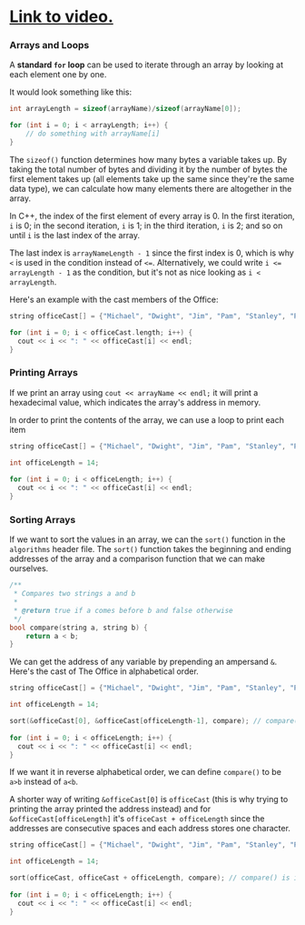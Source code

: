 # [Link to video.](https://www.youtube.com/watch?v=P6Q4M9Tc2ng&list=PLVD25niNi0BliJx0Rnr1DB6HdsL5oy5kJ)

### Arrays and Loops

A **standard `for` loop** can be used to iterate through an array by looking at each element one by one.

It would look something like this:

```cpp
int arrayLength = sizeof(arrayName)/sizeof(arrayName[0]);

for (int i = 0; i < arrayLength; i++) {
    // do something with arrayName[i]
}
```

The `sizeof()` function determines how many bytes a variable takes up. By taking the total number of bytes and dividing it by the number of bytes the first element takes up (all elements take up the same since they're the same data type), we can calculate how many elements there are altogether in the array.

In C++, the index of the first element of every array is 0. In the first iteration, `i` is 0; in the second iteration, `i` is 1; in the third iteration, `i` is 2; and so on until `i` is the last index of the array.

The last index is `arrayNameLength - 1` since the first index is 0, which is why `<` is used in the condition instead of `<=`.  Alternatively, we could write `i <= arrayLength - 1` as the condition, but it's not as nice looking as `i < arrayLength`.

Here's an example with the cast members of the Office:

```cpp
string officeCast[] = {"Michael", "Dwight", "Jim", "Pam", "Stanley", "Phyllis", "Meredith", "Creed", "Kevin", "Oscar", "Angela", "Ryan", "Kelly", "Toby"};

for (int i = 0; i < officeCast.length; i++) {
  cout << i << ": " << officeCast[i] << endl;
}
```

### Printing Arrays

If we print an array using `cout << arrayName << endl;` it will print a hexadecimal value, which indicates the array's address in memory.

In order to print the contents of the array, we can use a loop to print each item

```cpp
string officeCast[] = {"Michael", "Dwight", "Jim", "Pam", "Stanley", "Phyllis", "Meredith", "Creed", "Kevin", "Oscar", "Angela", "Ryan", "Kelly", "Toby"};

int officeLength = 14;
	
for (int i = 0; i < officeLength; i++) {
  cout << i << ": " << officeCast[i] << endl;
}
```

### Sorting Arrays

If we want to sort the values in an array, we can the `sort()` function in the `algorithms` header file. The `sort()` function takes the beginning and ending addresses of the array and a comparison function that we can make ourselves.

```cpp
/**
 * Compares two strings a and b
 *
 * @return true if a comes before b and false otherwise
 */
bool compare(string a, string b) {
    return a < b;
}
```

We can get the address of any variable by prepending an ampersand `&`. Here's the cast of The Office in alphabetical order.

```cpp
string officeCast[] = {"Michael", "Dwight", "Jim", "Pam", "Stanley", "Phyllis", "Meredith", "Creed", "Kevin", "Oscar", "Angela", "Ryan", "Kelly", "Toby"};

int officeLength = 14;

sort(&officeCast[0], &officeCast[officeLength-1], compare); // compare() is in the previous codeblock
	
for (int i = 0; i < officeLength; i++) {
  cout << i << ": " << officeCast[i] << endl;
}
```
 
If we want it in reverse alphabetical order, we can define `compare()` to be `a>b` instead of `a<b`.

A shorter way of writing `&officeCast[0]` is `officeCast` (this is why trying to printing the array printed the address instead) and for `&officeCast[officeLength]` it's `officeCast + officeLength` since the addresses are consecutive spaces and each address stores one character.

```cpp
string officeCast[] = {"Michael", "Dwight", "Jim", "Pam", "Stanley", "Phyllis", "Meredith", "Creed", "Kevin", "Oscar", "Angela", "Ryan", "Kelly", "Toby"};

int officeLength = 14;

sort(officeCast, officeCast + officeLength, compare); // compare() is in the previous codeblock
	
for (int i = 0; i < officeLength; i++) {
  cout << i << ": " << officeCast[i] << endl;
}
```
